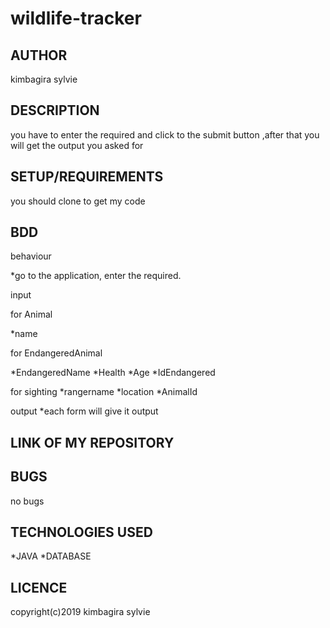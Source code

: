 # wildlife-tracker

## AUTHOR

kimbagira sylvie

## DESCRIPTION

you have to enter the required and click to the submit button ,after that you will get the output you asked for

## SETUP/REQUIREMENTS

you should clone to get my code


## BDD

behaviour

*go to the application, enter the required.

input

for Animal

*name

for EndangeredAnimal

*EndangeredName
*Health
*Age
*IdEndangered

for sighting
*rangername
*location
*AnimalId

output
*each form will give it output

## LINK OF MY REPOSITORY



## BUGS
  no bugs
  
## TECHNOLOGIES USED
*JAVA
*DATABASE

## LICENCE

copyright(c)2019 kimbagira sylvie
